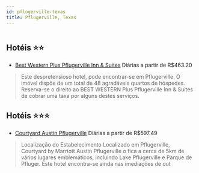 ```yaml
---
id: pflugerville-texas
title: Pflugerville, Texas
---
```


<center><img src="http://photos.hotelbeds.com/giata/47/479890/479890a_hb_a_001.jpg" alt="" /></center>


## Hotéis ⭐️⭐️

-    [Best Western Plus Pflugerville Inn & Suites](https://www.hurb.com/aud/https://www.hurb.com/hoteis/pflugerville/best-western-plus-pflugerville-inn-suites-JNP-JP592081?cmp=18055) Diárias a partir de R$463.20
   > Este despretensioso hotel, pode encontrar-se em Pflugerville. O imóvel dispõe de um total de 48 agradáveis quartos de hóspedes. Reserva-se o direito ao BEST WESTERN Plus Pflugerville Inn &amp; Suites de cobrar uma taxa por alguns destes serviços. 

## Hotéis ⭐️⭐️⭐️

-    [Courtyard Austin Pflugerville](https://www.hurb.com/aud/https://www.hurb.com/hoteis/pflugerville/courtyard-austin-pflugerville-JNP-JP02661G?cmp=18055) Diárias a partir de R$597.49
   > Localização do Estabelecimento Localizado em Pflugerville, Courtyard by Marriott Austin Pflugerville o fica a cerca de 5km de vários lugares emblemáticos, incluindo Lake Pflugerville e Parque de Pfluger.  Este hotel encontra-se ainda nas imediações de out
